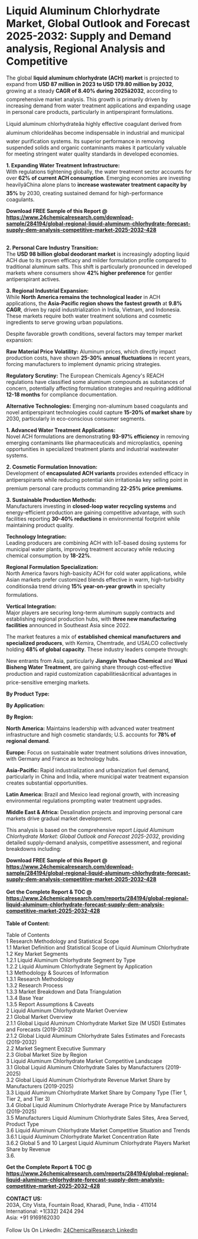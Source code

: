 <h1>Liquid Aluminum Chlorhydrate Market, Global Outlook and Forecast 2025-2032: Supply and Demand analysis, Regional Analysis and Competitive</h1><p>The global <strong>liquid aluminum chlorhydrate (ACH) market</strong> is projected to expand from <strong>USD 87 million in 2023 to USD 179.80 million by 2032</strong>, growing at a steady <strong>CAGR of 8.40% during 2025â2032</strong>, according to comprehensive market analysis. This growth is primarily driven by increasing demand from water treatment applications and expanding usage in personal care products, particularly in antiperspirant formulations.</p><p>Liquid aluminum chlorhydrateâa highly effective coagulant derived from aluminum chlorideâhas become indispensable in industrial and municipal water purification systems. Its superior performance in removing suspended solids and organic contaminants makes it particularly valuable for meeting stringent water quality standards in developed economies.</p><p><strong>1. Expanding Water Treatment Infrastructure:</strong><br>
With regulations tightening globally, the water treatment sector accounts for over <strong>62% of current ACH consumption</strong>. Emerging economies are investing heavilyâChina alone plans to <strong>increase wastewater treatment capacity by 35%</strong> by 2030, creating sustained demand for high-performance coagulants.</p><div><b>Download FREE Sample of this Report @ 
            <a href="https://www.24chemicalresearch.com/download-sample/284194/global-regional-liquid-aluminum-chlorhydrate-forecast-supply-dem-analysis-competitive-market-2025-2032-428">
            https://www.24chemicalresearch.com/download-sample/284194/global-regional-liquid-aluminum-chlorhydrate-forecast-supply-dem-analysis-competitive-market-2025-2032-428</a></b></div><br><p><strong>2. Personal Care Industry Transition:</strong><br>
The <strong>USD 98 billion global deodorant market</strong> is increasingly adopting liquid ACH due to its proven efficacy and milder formulation profile compared to traditional aluminum salts. This shift is particularly pronounced in developed markets where consumers show <strong>42% higher preference</strong> for gentler antiperspirant actives.</p><p><strong>3. Regional Industrial Expansion:</strong><br>
While <strong>North America remains the technological leader</strong> in ACH applications, the <strong>Asia-Pacific region shows the fastest growth</strong> at <strong>9.8% CAGR</strong>, driven by rapid industrialization in India, Vietnam, and Indonesia. These markets require both water treatment solutions and cosmetic ingredients to serve growing urban populations.</p><p>Despite favorable growth conditions, several factors may temper market expansion:</p><p><strong>Raw Material Price Volatility:</strong> Aluminum prices, which directly impact production costs, have shown <strong>25-30% annual fluctuations</strong> in recent years, forcing manufacturers to implement dynamic pricing strategies.</p><p><strong>Regulatory Scrutiny:</strong> The European Chemicals Agency's REACH regulations have classified some aluminum compounds as substances of concern, potentially affecting formulation strategies and requiring additional <strong>12-18 months</strong> for compliance documentation.</p><p><strong>Alternative Technologies:</strong> Emerging non-aluminum based coagulants and novel antiperspirant technologies could capture <strong>15-20% of market share</strong> by 2030, particularly in eco-conscious consumer segments.</p><p><strong>1. Advanced Water Treatment Applications:</strong><br>
Novel ACH formulations are demonstrating <strong>93-97% efficiency</strong> in removing emerging contaminants like pharmaceuticals and microplastics, opening opportunities in specialized treatment plants and industrial wastewater systems.</p><p><strong>2. Cosmetic Formulation Innovation:</strong><br>
Development of <strong>encapsulated ACH variants</strong> provides extended efficacy in antiperspirants while reducing potential skin irritationâa key selling point in premium personal care products commanding <strong>22-25% price premiums</strong>.</p><p><strong>3. Sustainable Production Methods:</strong><br>
Manufacturers investing in <strong>closed-loop water recycling systems</strong> and energy-efficient production are gaining competitive advantage, with such facilities reporting <strong>30-40% reductions</strong> in environmental footprint while maintaining product quality.</p><p><strong>Technology Integration:</strong><br>
	Leading producers are combining ACH with IoT-based dosing systems for municipal water plants, improving treatment accuracy while reducing chemical consumption by <strong>18-22%</strong>.</p><p><strong>Regional Formulation Specialization:</strong><br>
	North America favors high-basicity ACH for cold water applications, while Asian markets prefer customized blends effective in warm, high-turbidity conditionsâa trend driving <strong>15% year-on-year growth</strong> in specialty formulations.</p><p><strong>Vertical Integration:</strong><br>
	Major players are securing long-term aluminum supply contracts and establishing regional production hubs, with <strong>three new manufacturing facilities</strong> announced in Southeast Asia since 2022.</p><p>The market features a mix of <strong>established chemical manufacturers and specialized producers</strong>, with Kemira, Chemtrade, and USALCO collectively holding <strong>48% of global capacity</strong>. These industry leaders compete through:</p><p>New entrants from Asia, particularly <strong>Jiangyin Youhao Chemical</strong> and <strong>Wuxi Bisheng Water Treatment</strong>, are gaining share through cost-effective production and rapid customization capabilitiesâcritical advantages in price-sensitive emerging markets.</p><p><strong>By Product Type:</strong></p><p><strong>By Application:</strong></p><p><strong>By Region:</strong></p><p><strong>North America:</strong> Maintains leadership with advanced water treatment infrastructure and high cosmetic standards; U.S. accounts for <strong>78% of regional demand</strong>.</p><p><strong>Europe:</strong> Focus on sustainable water treatment solutions drives innovation, with Germany and France as technology hubs.</p><p><strong>Asia-Pacific:</strong> Rapid industrialization and urbanization fuel demand, particularly in China and India, where municipal water treatment expansion creates substantial opportunities.</p><p><strong>Latin America:</strong> Brazil and Mexico lead regional growth, with increasing environmental regulations prompting water treatment upgrades.</p><p><strong>Middle East &amp; Africa:</strong> Desalination projects and improving personal care markets drive gradual market development.</p><p>This analysis is based on the comprehensive report <em>Liquid Aluminum Chlorhydrate Market: Global Outlook and Forecast 2025-2032</em>, providing detailed supply-demand analysis, competitive assessment, and regional breakdowns including:</p><div><b>Download FREE Sample of this Report @ 
            <a href="https://www.24chemicalresearch.com/download-sample/284194/global-regional-liquid-aluminum-chlorhydrate-forecast-supply-dem-analysis-competitive-market-2025-2032-428">
            https://www.24chemicalresearch.com/download-sample/284194/global-regional-liquid-aluminum-chlorhydrate-forecast-supply-dem-analysis-competitive-market-2025-2032-428</a></b></div><br><div><b>Get the Complete Report & TOC @ 
            <a href="https://www.24chemicalresearch.com/reports/284194/global-regional-liquid-aluminum-chlorhydrate-forecast-supply-dem-analysis-competitive-market-2025-2032-428">
            https://www.24chemicalresearch.com/reports/284194/global-regional-liquid-aluminum-chlorhydrate-forecast-supply-dem-analysis-competitive-market-2025-2032-428</a></b></div><br>
            <b>Table of Content:</b><p>Table of Contents<br />
1 Research Methodology and Statistical Scope<br />
1.1 Market Definition and Statistical Scope of Liquid Aluminum Chlorhydrate<br />
1.2 Key Market Segments<br />
1.2.1 Liquid Aluminum Chlorhydrate Segment by Type<br />
1.2.2 Liquid Aluminum Chlorhydrate Segment by Application<br />
1.3 Methodology & Sources of Information<br />
1.3.1 Research Methodology<br />
1.3.2 Research Process<br />
1.3.3 Market Breakdown and Data Triangulation<br />
1.3.4 Base Year<br />
1.3.5 Report Assumptions & Caveats<br />
2 Liquid Aluminum Chlorhydrate Market Overview<br />
2.1 Global Market Overview<br />
2.1.1 Global Liquid Aluminum Chlorhydrate Market Size (M USD) Estimates and Forecasts (2019-2032)<br />
2.1.2 Global Liquid Aluminum Chlorhydrate Sales Estimates and Forecasts (2019-2032)<br />
2.2 Market Segment Executive Summary<br />
2.3 Global Market Size by Region<br />
3 Liquid Aluminum Chlorhydrate Market Competitive Landscape<br />
3.1 Global Liquid Aluminum Chlorhydrate Sales by Manufacturers (2019-2025)<br />
3.2 Global Liquid Aluminum Chlorhydrate Revenue Market Share by Manufacturers (2019-2025)<br />
3.3 Liquid Aluminum Chlorhydrate Market Share by Company Type (Tier 1, Tier 2, and Tier 3)<br />
3.4 Global Liquid Aluminum Chlorhydrate Average Price by Manufacturers (2019-2025)<br />
3.5 Manufacturers Liquid Aluminum Chlorhydrate Sales Sites, Area Served, Product Type<br />
3.6 Liquid Aluminum Chlorhydrate Market Competitive Situation and Trends<br />
3.6.1 Liquid Aluminum Chlorhydrate Market Concentration Rate<br />
3.6.2 Global 5 and 10 Largest Liquid Aluminum Chlorhydrate Players Market Share by Revenue<br />
3.6.</p><div><b>Get the Complete Report & TOC @ 
            <a href="https://www.24chemicalresearch.com/reports/284194/global-regional-liquid-aluminum-chlorhydrate-forecast-supply-dem-analysis-competitive-market-2025-2032-428">
            https://www.24chemicalresearch.com/reports/284194/global-regional-liquid-aluminum-chlorhydrate-forecast-supply-dem-analysis-competitive-market-2025-2032-428</a></b></div><br><b>CONTACT US:</b><br>
            203A, City Vista, Fountain Road, Kharadi, Pune, India - 411014<br>
            International: +1(332) 2424 294<br>
            Asia: +91 9169162030 <br><br>
            Follow Us On LinkedIn: <a href="https://www.linkedin.com/company/24chemicalresearch/">24ChemicalResearch LinkedIn</a>